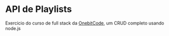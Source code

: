 # API de Playlists

Exercicio do curso de full stack da [OnebitCode](https://pro.onebitcode.com/index.html), um CRUD completo usando node.js